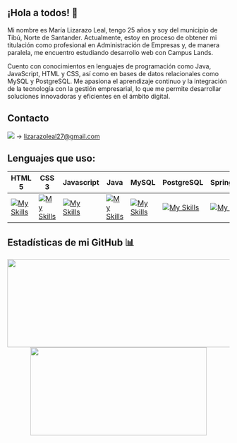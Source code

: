 ## ¡Hola a todos! 👋
   
Mi nombre es María Lizarazo Leal, tengo 25 años y soy del municipio de Tibú, Norte de Santander. Actualmente, estoy en proceso de obtener mi titulación como profesional en Administración de Empresas y, de manera paralela, me encuentro estudiando desarrollo web con Campus Lands.
   
Cuento con conocimientos en lenguajes de programación como Java, JavaScript, HTML y CSS, así como en bases de datos relacionales como MySQL y PostgreSQL. Me apasiona el aprendizaje continuo y la integración de la tecnología con la gestión empresarial, lo que me permite desarrollar soluciones innovadoras y eficientes en el ámbito digital.
   
## Contacto 
   
   <img src="https://img.shields.io/badge/Gmail-333333?style=for-the-badge&logo=gmail&logoColor=red"/> -> lizarazoleal27@gmail.com
   
## Lenguajes que uso:
<div align = center>
   
|HTML 5|CSS 3|Javascript|Java|MySQL|PostgreSQL|SpringBoot|
|--|--|--|--|--|--|--|
|[![My Skills](https://skillicons.dev/icons?i=html&theme=light)](https://skillicons.dev)|[![My Skills](https://skillicons.dev/icons?i=css&theme=light)](https://skillicons.dev) |[![My Skills](https://skillicons.dev/icons?i=javascript&theme=light)](https://skillicons.dev)| [![My Skills](https://skillicons.dev/icons?i=java&theme=light)](https://skillicons.dev)| [![My Skills](https://skillicons.dev/icons?i=mysql&theme=light)](https://skillicons.dev) | [![My Skills](https://skillicons.dev/icons?i=postgresql&theme=light)](https://skillicons.dev) | [![My Skills](https://skillicons.dev/icons?i=spring&theme=light)](https://skillicons.dev) |
</div>

## Estadísticas de mi GitHub 📊

<div align="center">
   <img width="600" height="200" src="https://github-readme-stats.vercel.app/api?username=MariaGLi&show_icons=true&theme=vision-friendly-dark"> <br>
   <img width="400" height="200" src="https://github-readme-stats.vercel.app/api/top-langs/?username=MariaGLi&size_weight=0.0005&count_weight=0.3&layout=compact&theme=vision-friendly-dark">
</div>

<div align="center">  
   <img src="https://komarev.com/ghpvc/?username=MariaGLi&style=for-the-badge&color=blue" alt=""/>
</div>
